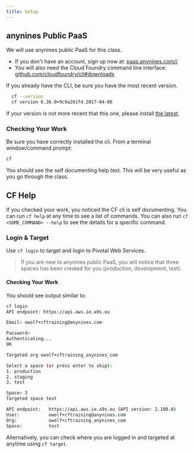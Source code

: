 ```yaml
---
title: Setup
---
```


## anynines Public PaaS

We will use anynines public PaaS for this class.

* If you don't have an account, sign up now at: <a href="https://paas.anynines.com/" target="_blank">paas.anynines.com//</a>
* You will also need the Cloud Foundry command line interface: <a href="https://github.com/cloudfoundry/cli#downloads" target="_blank">github.com/cloudfoundry/cli#downloads</a>

If you already have the CLI, be sure you have the most recent version.

```sh
  cf --version
  cf version 6.26.0+9c9a261fd.2017-04-06
```
If your version is not more recent that this one, please install <a href="https://docs.cloudfoundry.org/cf-cli/install-go-cli.html" target="_blank">the latest</a>.

### Checking Your Work

Be sure you have correctly installed the cli.  From a terminal window/command prompt:

```sh
cf
```

You should see the self documenting help text.  This will be very useful as you go through the class.


## CF Help

If you checked your work, you noticed the CF cli is self documenting.  You can run `cf help` at any time to see a list of commands.  You can also run `cf <SOME_COMMAND> --help` to see the details for a specific command.

### Login & Target

Use `cf login` to target and login to Pivotal Web Services.

> If you are new to anynines public PaaS, you will notice that three spaces has been created for you (production, development, test).

#### Checking Your Work

You should see output similar to:

```sh
cf login
API endpoint: https://api.aws.ie.a9s.eu

Email> owolf+cftraining@anynines.com                 

Password>
Authenticating...
OK

Targeted org owolf+cftraining_anynines_com

Select a space (or press enter to skip):
1. production
2. staging
3. test

Space> 3
Targeted space test

API endpoint:   https://api.aws.ie.a9s.eu (API version: 2.100.0)
User:           owolf+cftraining@anynines.com
Org:            owolf+cftraining_anynines_com
Space:          test
```

Alternatively, you can check where you are logged in and targeted at anytime using `cf target`.

